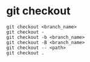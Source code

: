 # git checkout

```shell
git checkout <branch_name>
git checkout -
git checkout -b <branch_name>
git checkout -B <branch_name>
git checkout -- <path>
git checkout .
```
